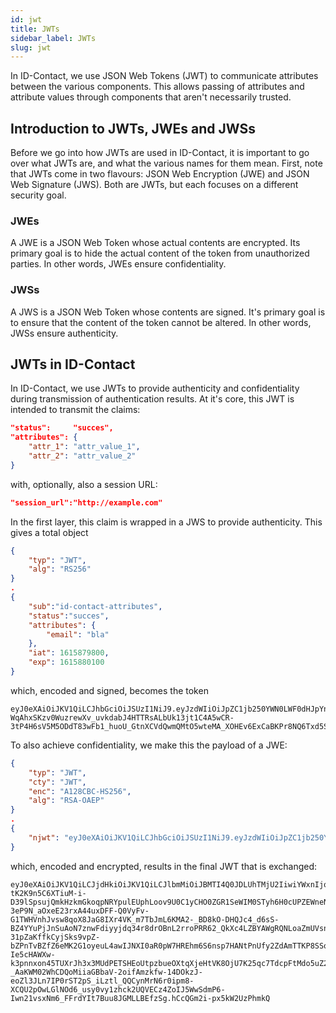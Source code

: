 ```yaml
---
id: jwt
title: JWTs
sidebar_label: JWTs
slug: jwt
---
```


In ID-Contact, we use JSON Web Tokens (JWT) to communicate attributes between the various components. This allows passing of attributes and attribute values through components that aren't necessarily trusted.

## Introduction to JWTs, JWEs and JWSs

Before we go into how JWTs are used in ID-Contact, it is important to go over what JWTs are, and what the various names for them mean. First, note that JWTs come in two flavours: JSON Web Encryption (JWE) and JSON Web Signature (JWS). Both are JWTs, but each focuses on a different security goal.

### JWEs

A JWE is a JSON Web Token whose actual contents are encrypted. Its primary goal is to hide the actual content of the token from unauthorized parties. In other words, JWEs ensure confidentiality.

### JWSs

A JWS is a JSON Web Token whose contents are signed. It's primary goal is to ensure that the content of the token cannot be altered. In other words, JWSs ensure authenticity.

## JWTs in ID-Contact

In ID-Contact, we use JWTs to provide authenticity and confidentiality during transmission of authentication results. At it's core, this JWT is intended to transmit the claims:
```json
"status":     "succes",
"attributes": {
    "attr_1": "attr_value_1",
    "attr_2": "attr_value_2"
}
```
with, optionally, also a session URL:
```json
"session_url":"http://example.com"
```

In the first layer, this claim is wrapped in a JWS to provide authenticity. This gives a total object
```json
{
    "typ": "JWT",
    "alg": "RS256"
}
.
{
    "sub":"id-contact-attributes",
    "status":"succes",
    "attributes": {
        "email": "bla"
    },
    "iat": 1615879800,
    "exp": 1615880100
}
```
which, encoded and signed, becomes the token
```
eyJ0eXAiOiJKV1QiLCJhbGciOiJSUzI1NiJ9.eyJzdWIiOiJpZC1jb250YWN0LWF0dHJpYnV0ZXMiLCJzdGF0dXMiOiJzdWNjZXMiLCJhdHRyaWJ1dGVzIjp7ImVtYWlsIjoiYmxhIn0sImlhdCI6MTYxNTg3OTgwMCwiZXhwIjoxNjE1ODgwMTAwfQ.T4VliaytEhlf2PwOiKL0GY4IcmXd64A8Gl2P9w6Tl1mQzzAqnF8TV7IjrUSu3tvs1hAS3gR-WqAhxSKzv0WuzrewXv_uvkdabJ4HTTRsALbUk13jt1C4A5wCR-3tP4H6sV5M5ODdT83wFb1_huoU_GtnXCVdQwmQMtO5wteMA_XOHEv6ExCaBKPr8NQ6Txd5SHsUG48gZfWmSDSYB9mzD99CdfEQUxebvQ9x3hUQffRsIsE6MqNakD8h0W8qlabnPxZ2fe7Tn8AlZzTFNu3EW35JdvENJQ2r71QxJOdEVHxoBREBlFGpCAjXH1x6aRWi_GfUD8s5zEkB_xA1_InesQ
```

To also achieve confidentiality, we make this the payload of a JWE:
```json
{
    "typ": "JWT",
    "cty": "JWT",
    "enc": "A128CBC-HS256",
    "alg": "RSA-OAEP"
}
.
{
    "njwt": "eyJ0eXAiOiJKV1QiLCJhbGciOiJSUzI1NiJ9.eyJzdWIiOiJpZC1jb250YWN0LWF0dHJpYnV0ZXMiLCJzdGF0dXMiOiJzdWNjZXMiLCJhdHRyaWJ1dGVzIjp7ImVtYWlsIjoiYmxhIn0sImlhdCI6MTYxNTg3OTgwMCwiZXhwIjoxNjE1ODgwMTAwfQ.T4VliaytEhlf2PwOiKL0GY4IcmXd64A8Gl2P9w6Tl1mQzzAqnF8TV7IjrUSu3tvs1hAS3gR-WqAhxSKzv0WuzrewXv_uvkdabJ4HTTRsALbUk13jt1C4A5wCR-3tP4H6sV5M5ODdT83wFb1_huoU_GtnXCVdQwmQMtO5wteMA_XOHEv6ExCaBKPr8NQ6Txd5SHsUG48gZfWmSDSYB9mzD99CdfEQUxebvQ9x3hUQffRsIsE6MqNakD8h0W8qlabnPxZ2fe7Tn8AlZzTFNu3EW35JdvENJQ2r71QxJOdEVHxoBREBlFGpCAjXH1x6aRWi_GfUD8s5zEkB_xA1_InesQ"
}
```
which, encoded and encrypted, results in the final JWT that is exchanged:
```
eyJ0eXAiOiJKV1QiLCJjdHkiOiJKV1QiLCJlbmMiOiJBMTI4Q0JDLUhTMjU2IiwiYWxnIjoiUlNBLU9BRVAifQ.j9ANvlSvi8AjqQ2NjX0OpqZvmL5pG4kH8O6BEtoui4KukDn2nIfgiGNV7fR3rmWrvZJ2E5qOoNQy6TMYsQYvdA4gdQkQd8VqkXIHGH0AFTBDnTtAVPuAc9iTFiJ5KZzUd_kTDkhrIyX4aWGjhwR4jk7gGdTlXMnR-tK2K9n5C6XTiuM-i-D39lSpsujQmkHzkmGkoqpNRYpulEUphLoov9U0C1yCHO0ZGR1SeWIM0STyh6H0cUPZEWneNOQsVeWGGDAOe1l7EHznr2CP8i_lXCIiSj4hJ8bB5ZxjbOeTYj8XMt7SpTTBAHuFerO6SqCLXa89rHymNgIA12itxrNDAg.BsX5IzSKDzvKz36VOs74wQ.R89gy8vBW0rwslJblj4uQYV-3eP9N_aOxeE23rxA44uxDFF-Q0VyFv-G1TWHVnhJvsw8qoX8JaG8IXr4VK_m7TbJmL6KMA2-_BD8kO-DHQJc4_d6sS-BZ4YYuPjJnSuAoN7znwFdiyyjdq34r8drOBnL2rroPRR62_QkXc4LZBYAWgRQNLoaZmUVsnIFekhSo2wPoODpTP5AJOzfbHXMOMThnW86Mgyc6eM2kvojjnTqsnL3Wt2NZS0ubfzJ8C5nYuGFnfaLUoLUhnYnNGksmInX_2Vb92Ddn5lkOROVaoE-31pZaKffkCyjSks9vpZ-bZPnTvBZfZ6eMK2G1oyeuL4awIJNXI0aR0pW7HREhm6S6nsp7HANtPnUfy2ZdAmTTKP8SSoXVRQHkEZODgGq38rBD2OpjFwQepmqY-Ie5cHAWXw-k3pnnxon45TUXrJh3x3MUdPETSHEoUtpzbueOXtqXjeHtVK8OjU7K25qc7TdcpFtMdo5uZ22KcNVXBjZvxXEigzrumUgOcc8Z5oHo7bujjvgWwuZNv4TppJs2Q6YVb-_AaKWM02WhCDQoMiiaGBbaV-2oifAmzkfw-14DOkzJ-eoZl3JLn7IP0rST2pS_iLztl_QQCynMrN6r0ipm8-XCQU2pOwLGlNOd6_usy0vy1zhck2UQVECz4ZoIJ5WwSdmP6-Iwn21vsxNm6_FFrdYIt7Buu8JGMLLBEfzSg.hCcQGm2i-px5kW2UzPhmkQ
```
